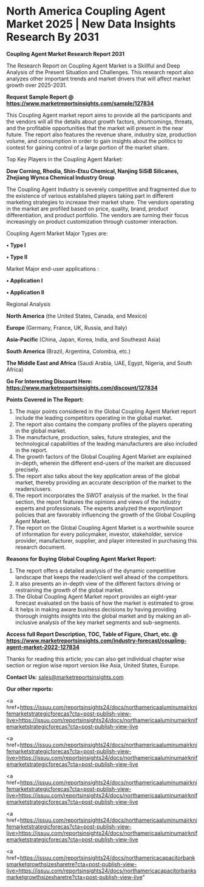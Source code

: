 # North America Coupling Agent Market 2025 | New Data Insights Research By 2031

<strong>Coupling Agent Market Research Report 2031</strong>

The Research Report on Coupling Agent Market is a Skillful and Deep Analysis of the Present Situation and Challenges. This research report also analyzes other important trends and market drivers that will affect market growth over 2025-2031.

<strong>Request Sample Report @ <a href=https://www.marketreportsinsights.com/sample/127834>https://www.marketreportsinsights.com/sample/127834</a></strong>

This Coupling Agent market report aims to provide all the participants and the vendors will all the details about growth factors, shortcomings, threats, and the profitable opportunities that the market will present in the near future. The report also features the revenue share, industry size, production volume, and consumption in order to gain insights about the politics to contest for gaining control of a large portion of the market share.

Top Key Players in the Coupling Agent Market:

<strong>Dow Corning, Rhodia, Shin-Etsu Chemical, Nanjing SiSiB Silicanes, Zhejiang Wynca Chemical Industry Group</strong>

The Coupling Agent Industry is severely competitive and fragmented due to the existence of various established players taking part in different marketing strategies to increase their market share. The vendors operating in the market are profiled based on price, quality, brand, product differentiation, and product portfolio. The vendors are turning their focus increasingly on product customization through customer interaction.

Coupling Agent Market Major Types are:

<strong>• Type I

• Type II</strong>

Market Major end-user applications :

<strong>• Application I

• Application II</strong>

Regional Analysis

</u><strong><b>North America</b></strong> (the United States, Canada, and Mexico)

<strong><b>Europe </b></strong>(Germany, France, UK, Russia, and Italy)

<strong><b>Asia-Pacific</b></strong> (China, Japan, Korea, India, and Southeast Asia)

<strong><b>South America</b></strong> (Brazil, Argentina, Colombia, etc.)

<strong><b>The Middle East and Africa</b></strong> (Saudi Arabia, UAE, Egypt, Nigeria, and South Africa)

<strong>Go For Interesting Discount Here: <a href=https://www.marketreportsinsights.com/discount/127834>https://www.marketreportsinsights.com/discount/127834</a></strong>

<strong>Points Covered in The Report:</strong>
<ol>
  <li>The major points considered in the Global Coupling Agent Market report include the leading competitors operating in the global market.</li>
  <li>The report also contains the company profiles of the players operating in the global market.</li>
  <li>The manufacture, production, sales, future strategies, and the technological capabilities of the leading manufacturers are also included in the report.</li>
  <li>The growth factors of the Global Coupling Agent Market are explained in-depth, wherein the different end-users of the market are discussed precisely.</li>
  <li>The report also talks about the key application areas of the global market, thereby providing an accurate description of the market to the readers/users.</li>
  <li>The report incorporates the SWOT analysis of the market. In the final section, the report features the opinions and views of the industry experts and professionals. The experts analyzed the export/import policies that are favorably influencing the growth of the Global Coupling Agent Market.</li>
  <li>The report on the Global Coupling Agent Market is a worthwhile source of information for every policymaker, investor, stakeholder, service provider, manufacturer, supplier, and player interested in purchasing this research document.</li>
</ol>
<strong>Reasons for Buying Global Coupling Agent Market Report:</strong>

<ol>
  <li>The report offers a detailed analysis of the dynamic competitive landscape that keeps the reader/client well ahead of the competitors.</li>
  <li>It also presents an in-depth view of the different factors driving or restraining the growth of the global market.</li>
  <li>The Global Coupling Agent Market report provides an eight-year forecast evaluated on the basis of how the market is estimated to grow.</li>
  <li>It helps in making aware business decisions by having providing thorough insights insights into the global market and by making an all-inclusive analysis of the key market segments and sub-segments.</li>
</ol>
<strong>Access full Report Description, TOC, Table of Figure, Chart, etc. @ <a href=https://www.marketreportsinsights.com/industry-forecast/coupling-agent-market-2022-127834>https://www.marketreportsinsights.com/industry-forecast/coupling-agent-market-2022-127834</a></strong>


Thanks for reading this article; you can also get individual chapter wise section or region wise report version like Asia, United States, Europe.

<strong>Contact Us:</strong>
sales@marketreportsinsights.com

<strong>Our other reports:</strong>

<a href=https://issuu.com/reportsinsights24/docs/northamericaaluminumairknifemarketstrategicforecas?cta=post-publish-view-live>https://issuu.com/reportsinsights24/docs/northamericaaluminumairknifemarketstrategicforecas?cta=post-publish-view-live</a>

<a href=https://issuu.com/reportsinsights24/docs/northamericaaluminumairknifemarketstrategicforecas?cta=post-publish-view-live>https://issuu.com/reportsinsights24/docs/northamericaaluminumairknifemarketstrategicforecas?cta=post-publish-view-live</a>

<a href=https://issuu.com/reportsinsights24/docs/northamericaaluminumairknifemarketstrategicforecas?cta=post-publish-view-live>https://issuu.com/reportsinsights24/docs/northamericaaluminumairknifemarketstrategicforecas?cta=post-publish-view-live</a>

<a href=https://issuu.com/reportsinsights24/docs/northamericaaluminumairknifemarketstrategicforecas?cta=post-publish-view-live>https://issuu.com/reportsinsights24/docs/northamericaaluminumairknifemarketstrategicforecas?cta=post-publish-view-live</a>

<a href=https://issuu.com/reportsinsights24/docs/northamericacapacitorbanksmarketgrowthsizesharetre?cta=post-publish-view-live>https://issuu.com/reportsinsights24/docs/northamericacapacitorbanksmarketgrowthsizesharetre?cta=post-publish-view-live</a>"
